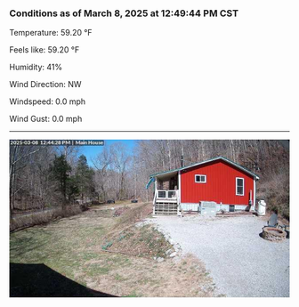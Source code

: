 ### Conditions as of March 8, 2025 at 12:49:44 PM CST 

Temperature: 59.20 &deg;F

Feels like: 59.20 &deg;F

Humidity: 41%

Wind Direction: NW

Windspeed: 0.0 mph

Wind Gust: 0.0 mph

---

<img src="./images/latest.jpeg"/>

